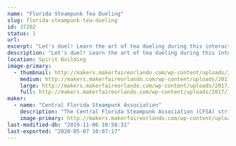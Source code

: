```yaml
---
name: "Florida Steampunk Tea Dueling"
slug: florida-steampunk-tea-dueling
id: 37202
status: 1
url: 
excerpt: "Let's duel! Learn the art of tea dueling during this interactive competition of skill and unwavering nerve. "
description: "Let's duel! Learn the art of tea dueling during this interactive competition of skill and unwavering nerve. Hosted by the Central Florida Steampunk Association, after a short presentation of the rules, duelists will take their seats to compete. Spaces are limited. Volunteer duelists will have the opportunity to register at the beginning of the duel. Must be 18 years or older. May your biscuits be crisp and your nom absolutely sublime!"
location: Spirit Building
image-primary:
  - thumbnail: http://makers.makerfaireorlando.com/wp-content/uploads/2017/10/Adobe-Spark-3-1-150x150.jpg
    medium: http://makers.makerfaireorlando.com/wp-content/uploads/2017/10/Adobe-Spark-3-1-300x169.jpg
    large: http://makers.makerfaireorlando.com/wp-content/uploads/2017/10/Adobe-Spark-3-1-1024x576.jpg
    full: http://makers.makerfaireorlando.com/wp-content/uploads/2017/10/Adobe-Spark-3-1.jpg
maker:
  - name: "Central Florida Steampunk Association"
    description: "The Central Florida Steampunk Association (CFSA) strives to bring Steampunk to anyone who is interested in the genre, or interested in learning how we make our props and costumes.  Our members have experience in leather working, jewelry making, sewing, prop making, simple wearable electronics, and much more.  We frequently hold classes in an effort to share our knowledge base and encourage learners to try new skills.  We'll have several items on display to showcase some of the skills and classes we have to offer.  "
    image-primary: http://makers.makerfaireorlando.com/wp-content/uploads/2017/10/Adobe-Spark-1-1024x1024.jpg
last-modified-db: "2019-11-06 10:58:31"
last-exported: "2020-05-07 10:07:17"
---
```

